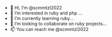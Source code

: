 - 👋 Hi, I’m @scmmtzl2022
- 👀 I’m interested in ruby and php ...
- 🌱 I’m currently learning ruby...
- 💞️ I’m looking to collaborate on ruby projects...
- 📫 You can reach me @scmmtzl2022

<!---
scmmtzl2022/scmmtzl2022 is a ✨ special ✨ repository because its `README.md` (this file) appears on your GitHub profile.
You can click the Preview link to take a look at your changes.
--->
